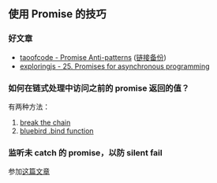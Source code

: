 ## 使用 Promise 的技巧

### 好文章

- [taoofcode - Promise Anti-patterns](http://taoofcode.net/promise-anti-patterns/) ([链接备份](https://web.archive.org/web/20221208001826/https://taoofcode.net/promise-anti-patterns/))
- [exploringjs - 25. Promises for asynchronous programming](http://exploringjs.com/es6/ch_promises.html)

### 如何在链式处理中访问之前的 promise 返回的值？

有两种方法：

1. [break the chain](http://stackoverflow.com/a/28250704/4622308)
2. [bluebird .bind function](http://bluebirdjs.com/docs/api/promise.bind.html)

### 监听未 catch 的 promise，以防 silent fail

参加[这篇文章](https://adoyle.me/blog/silent-fail-in-promise.html)

